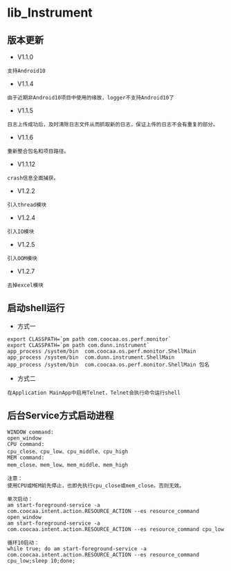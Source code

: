 # lib_Instrument

## 版本更新
* V1.1.0
```
支持Android10
```
* V1.1.4
```
由于近期非Android10项目中使用的缘故，logger不支持Android10了
```
* V1.1.5
```
日志上传成功后，及时清除日志文件从而抓取新的日志，保证上传的日志不会有重复的部分。
```
* V1.1.6
```
重新整合包名和项目路径。
```
* V1.1.12
```
crash信息全面捕获。
```
* V1.2.2
```
引入thread模块
```
* V1.2.4
```
引入IO模块
```
* V1.2.5
```
引入OOM模块
```
* V1.2.7
```
去掉excel模块
```

## 启动shell运行
* 方式一
```
export CLASSPATH=`pm path com.coocaa.os.perf.monitor`
export CLASSPATH=`pm path com.dunn.instrument`
app_process /system/bin  com.coocaa.os.perf.monitor.ShellMain
app_process /system/bin  com.dunn.instrument.ShellMain
app_process /system/bin  com.coocaa.os.perf.monitor.ShellMain 包名
```
* 方式二
```
在Application MainApp中启用Telnet，Telnet会执行命令运行shell
```

## 后台Service方式启动进程
```
WINDOW command:
open_window
CPU command:
cpu_close、cpu_low、cpu_middle、cpu_high
MEM command:
mem_close、mem_low、mem_middle、mem_high

注意：
使用CPU或MEM前先停止，也即先执行cpu_close或mem_close。否则无效。

单次启动：
am start-foreground-service -a com.coocaa.intent.action.RESOURCE_ACTION --es resource_command open_window
am start-foreground-service -a com.coocaa.intent.action.RESOURCE_ACTION --es resource_command cpu_low

循环10启动：
while true; do am start-foreground-service -a com.coocaa.intent.action.RESOURCE_ACTION --es resource_command cpu_low;sleep 10;done;
```

